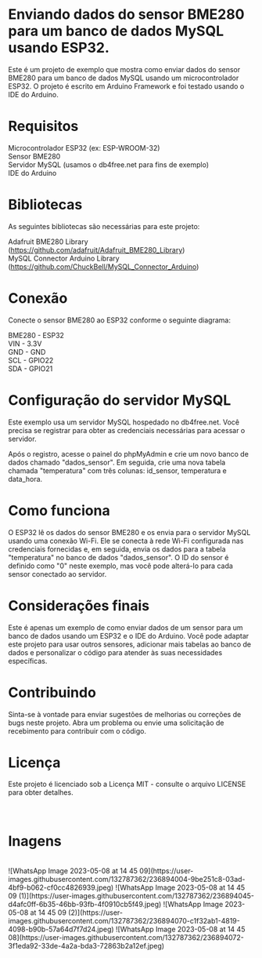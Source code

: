 # Enviando dados do sensor BME280 para um banco de dados MySQL usando ESP32.

Este é um projeto de exemplo que mostra como enviar dados do sensor BME280 para um banco de dados MySQL usando um microcontrolador ESP32. O projeto é escrito em Arduino Framework e foi testado usando o IDE do Arduino.

# Requisitos
Microcontrolador ESP32 (ex: ESP-WROOM-32)<br>
Sensor BME280<br>
Servidor MySQL (usamos o db4free.net para fins de exemplo)<br>
IDE do Arduino

# Bibliotecas
As seguintes bibliotecas são necessárias para este projeto:

Adafruit BME280 Library (https://github.com/adafruit/Adafruit_BME280_Library)<br>
MySQL Connector Arduino Library (https://github.com/ChuckBell/MySQL_Connector_Arduino)

# Conexão
Conecte o sensor BME280 ao ESP32 conforme o seguinte diagrama:

BME280 - ESP32<br>
VIN - 3.3V<br>
GND - GND<br>
SCL - GPIO22<br>
SDA - GPIO21<br>

# Configuração do servidor MySQL
Este exemplo usa um servidor MySQL hospedado no db4free.net. Você precisa se registrar para obter as credenciais necessárias para acessar o servidor.<br>

Após o registro, acesse o painel do phpMyAdmin e crie um novo banco de dados chamado "dados_sensor". Em seguida, crie uma nova tabela chamada "temperatura" com três colunas: id_sensor, temperatura e data_hora.

# Como funciona
O ESP32 lê os dados do sensor BME280 e os envia para o servidor MySQL usando uma conexão Wi-Fi. Ele se conecta à rede Wi-Fi configurada nas credenciais fornecidas e, em seguida, envia os dados para a tabela "temperatura" no banco de dados "dados_sensor". O ID do sensor é definido como "0" neste exemplo, mas você pode alterá-lo para cada sensor conectado ao servidor.

# Considerações finais
Este é apenas um exemplo de como enviar dados de um sensor para um banco de dados usando um ESP32 e o IDE do Arduino. Você pode adaptar este projeto para usar outros sensores, adicionar mais tabelas ao banco de dados e personalizar o código para atender às suas necessidades específicas.

# Contribuindo
Sinta-se à vontade para enviar sugestões de melhorias ou correções de bugs neste projeto. Abra um problema ou envie uma solicitação de recebimento para contribuir com o código.

# Licença
Este projeto é licenciado sob a Licença MIT - consulte o arquivo LICENSE para obter detalhes.
<br>
<br>
<br>

# Inagens
<br>
![WhatsApp Image 2023-05-08 at 14 45 09](https://user-images.githubusercontent.com/132787362/236894004-9be251c8-03ad-4bf9-b062-cf0cc4826939.jpeg)
![WhatsApp Image 2023-05-08 at 14 45 09 (1)](https://user-images.githubusercontent.com/132787362/236894045-d4afc0ff-6b35-46bb-93fb-4f0910cb5f49.jpeg)
![WhatsApp Image 2023-05-08 at 14 45 09 (2)](https://user-images.githubusercontent.com/132787362/236894070-c1f32ab1-4819-4098-b90b-57a64d7f7d24.jpeg)
![WhatsApp Image 2023-05-08 at 14 45 08](https://user-images.githubusercontent.com/132787362/236894072-3f1eda92-33de-4a2a-bda3-72863b2a12ef.jpeg)
